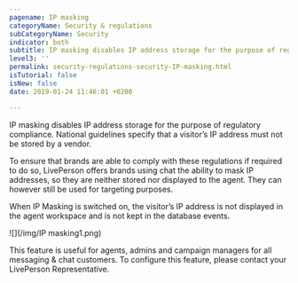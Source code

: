 ```yaml
---
pagename: IP masking
categoryName: Security & regulations
subCategoryName: Security
indicator: both
subtitle: IP masking disables IP address storage for the purpose of regulatory compliance.
level3: ''
permalink: security-regulations-security-IP-masking.html
isTutorial: false
isNew: false
date: 2019-01-24 11:46:01 +0200

---
```

IP masking disables IP address storage for the purpose of regulatory compliance. National guidelines specify that a visitor’s IP address must not be stored by a vendor.

To ensure that brands are able to comply with these regulations if required to do so, LivePerson offers brands using chat the ability to mask IP addresses, so they are neither stored nor displayed to the agent. They can however still be used for targeting purposes.

When IP Masking is switched on, the visitor’s IP address is not displayed in the agent workspace and is not kept in the database events.

![](/img/IP masking1.png)

This feature is useful for agents, admins and campaign managers for all messaging & chat customers. To configure this feature, please contact your LivePerson Representative.